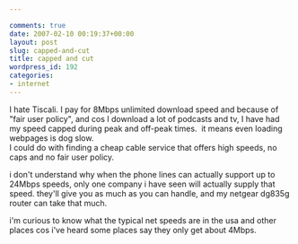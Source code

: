 ```yaml
---

comments: true
date: 2007-02-10 00:19:37+00:00
layout: post
slug: capped-and-cut
title: capped and cut
wordpress_id: 192
categories:
- internet
---
```


I hate Tiscali. I pay for 8Mbps unlimited download speed and because of "fair user policy", and cos I download a lot of podcasts and tv, I have had my speed capped during peak and off-peak times.  it means even loading webpages is dog slow.  
I could do with finding a cheap cable service that offers high speeds, no caps and no fair user policy.  

i don't understand why when the phone lines can actually support up to 24Mbps speeds, only one company i have seen will actually supply that speed. they'll give you as much as you can handle, and my netgear dg835g router can take that much.  

i'm curious to know what the typical net speeds are in the usa and other places cos i've heard some places say they only get about 4Mbps. 
